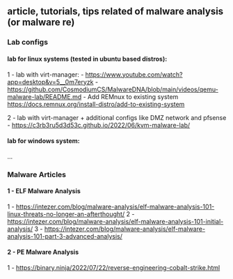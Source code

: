 ## article, tutorials, tips related of malware analysis (or malware re)


### Lab configs

#### lab for linux systems (tested in ubuntu based distros):

1 - lab with virt-manager:
	- https://www.youtube.com/watch?app=desktop&v=5__0m7eryzk
	- https://github.com/CosmodiumCS/MalwareDNA/blob/main/videos/qemu-malware-lab/README.md
	- Add REMnux to existing system https://docs.remnux.org/install-distro/add-to-existing-system

2 - lab with virt-manager + additional configs like DMZ network	and pfsense
	- https://c3rb3ru5d3d53c.github.io/2022/06/kvm-malware-lab/


#### lab for windows system:

...



### Malware Articles

#### 1 - ELF Malware Analysis

1 - https://intezer.com/blog/malware-analysis/elf-malware-analysis-101-linux-threats-no-longer-an-afterthought/
2 - https://intezer.com/blog/malware-analysis/elf-malware-analysis-101-initial-analysis/
3 - https://intezer.com/blog/malware-analysis/elf-malware-analysis-101-part-3-advanced-analysis/


#### 2 - PE Malware Analysis

1 - https://binary.ninja/2022/07/22/reverse-engineering-cobalt-strike.html


